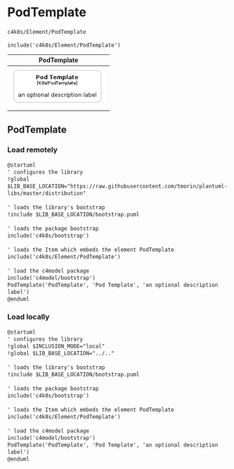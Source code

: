 # PodTemplate


```text
c4k8s/Element/PodTemplate
```

```text
include('c4k8s/Element/PodTemplate')
```



| PodTemplate |
| :---: |
| ![illustration for PodTemplate](../../c4k8s/Element/PodTemplate.Local.png) |




## PodTemplate

### Load remotely
```plantuml
@startuml
' configures the library
!global $LIB_BASE_LOCATION="https://raw.githubusercontent.com/tmorin/plantuml-libs/master/distribution"

' loads the library's bootstrap
!include $LIB_BASE_LOCATION/bootstrap.puml

' loads the package bootstrap
include('c4k8s/bootstrap')

' loads the Item which embeds the element PodTemplate
include('c4k8s/Element/PodTemplate')

' load the c4model package
include('c4model/bootstrap')
PodTemplate('PodTemplate', 'Pod Template', 'an optional description label')
@enduml
```

### Load locally
```plantuml
@startuml
' configures the library
!global $INCLUSION_MODE="local"
!global $LIB_BASE_LOCATION="../.."

' loads the library's bootstrap
!include $LIB_BASE_LOCATION/bootstrap.puml

' loads the package bootstrap
include('c4k8s/bootstrap')

' loads the Item which embeds the element PodTemplate
include('c4k8s/Element/PodTemplate')

' load the c4model package
include('c4model/bootstrap')
PodTemplate('PodTemplate', 'Pod Template', 'an optional description label')
@enduml
```

